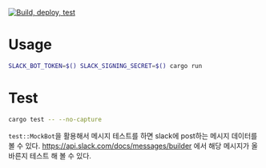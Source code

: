 [![Build, deploy, test](https://github.com/skyser2003/ditto_bot_rust/workflows/Rust/badge.svg)](https://github.com/skyser2003/ditto_bot_rust/actions?query=workflow%3ARust)

# Usage

```bash
SLACK_BOT_TOKEN=$() SLACK_SIGNING_SECRET=$() cargo run
```

# Test

```bash
cargo test -- --no-capture
```

`test::MockBot`을 활용해서 메시지 테스트를 하면 slack에 post하는 메시지 데이터를 볼 수 있다.
https://api.slack.com/docs/messages/builder 에서 해당 메시지가 올바른지 테스트 해 볼 수 있다.
